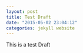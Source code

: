 ```yaml
---
layout: post
title: Test Draft
date: "2015-05-02 23:04:12"
categories: jekyll website
---
```

This is a test Draft